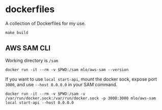 # dockerfiles

A collection of Dockerfiles for my use.

    make build

## AWS SAM CLI

Working directory is `/sam`

    docker run -it --rm -v $PWD:/sam mlo/aws-sam --version

If you want to use `local start-api`, mount the docker sock, expose port `3000`,
and use `--host 0.0.0.0` in your SAM command.

    docker run -it --rm -v $PWD:/sam -v /var/run/docker.sock:/var/run/docker.sock -p 3000:3000 mlo/aws-sam local start-api --host 0.0.0.0
